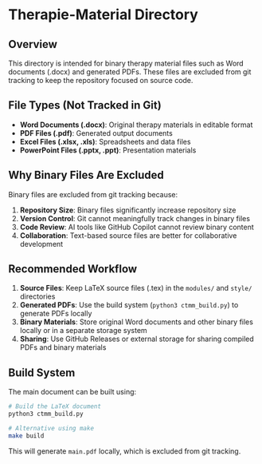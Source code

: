 # Therapie-Material Directory

## Overview

This directory is intended for binary therapy material files such as Word documents (.docx) and generated PDFs. These files are excluded from git tracking to keep the repository focused on source code.

## File Types (Not Tracked in Git)

- **Word Documents (.docx)**: Original therapy materials in editable format
- **PDF Files (.pdf)**: Generated output documents
- **Excel Files (.xlsx, .xls)**: Spreadsheets and data files  
- **PowerPoint Files (.pptx, .ppt)**: Presentation materials

## Why Binary Files Are Excluded

Binary files are excluded from git tracking because:

1. **Repository Size**: Binary files significantly increase repository size
2. **Version Control**: Git cannot meaningfully track changes in binary files
3. **Code Review**: AI tools like GitHub Copilot cannot review binary content
4. **Collaboration**: Text-based source files are better for collaborative development

## Recommended Workflow

1. **Source Files**: Keep LaTeX source files (.tex) in the `modules/` and `style/` directories
2. **Generated PDFs**: Use the build system (`python3 ctmm_build.py`) to generate PDFs locally
3. **Binary Materials**: Store original Word documents and other binary files locally or in a separate storage system
4. **Sharing**: Use GitHub Releases or external storage for sharing compiled PDFs and binary materials

## Build System

The main document can be built using:

```bash
# Build the LaTeX document
python3 ctmm_build.py

# Alternative using make
make build
```

This will generate `main.pdf` locally, which is excluded from git tracking.
